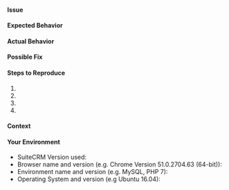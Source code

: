 <!--- Provide a general summary of the issue in the **Title** above -->
<!--- Before you open an issue, please check if a similar issue already exists or has been closed before. --->
<!--- If you have discovered a security risk please report it by emailing security@suitecrm.com. This will be delivered to the product team who handle security issues. Please don't disclose security bugs publicly until they have been handled by the security team. --->
<!--- Please be aware that as of the 31st January 2022 we no longer support 7.10.x.
New issues referring to 7.10.x will only be valid if applicable to 7.12.x and above.
If your issue is still applicable in 7.12.x, please create the issue following the template below -->
#### Issue
<!--- Provide a more detailed introduction to the issue itself, and why you consider it to be a bug -->
<!--- Ensure that all code ``` is surrounded ``` by triple back quotes. This can also be done over multiple lines -->

#### Expected Behavior
<!--- Tell us what should happen -->

#### Actual Behavior
<!--- Tell us what happens instead -->
<!--- Also please check relevant logs (suitecrm.log, php error.log etc.) -->

#### Possible Fix
<!--- Not obligatory, but suggest a fix or reason for the bug -->

#### Steps to Reproduce
<!--- Provide a link to a live example, or an unambiguous set of steps to -->
<!--- reproduce this bug include code to reproduce, if relevant -->
1.
2.
3.
4.

#### Context
<!--- How has this bug affected you? What were you trying to accomplish? -->
<!--- If you feel this should be a low/medium/high priority then please state so -->

#### Your Environment
<!--- Include as many relevant details about the environment you experienced the bug in -->
* SuiteCRM Version used:
* Browser name and version (e.g. Chrome Version 51.0.2704.63 (64-bit)):
* Environment name and version (e.g. MySQL, PHP 7):
* Operating System and version (e.g Ubuntu 16.04):

